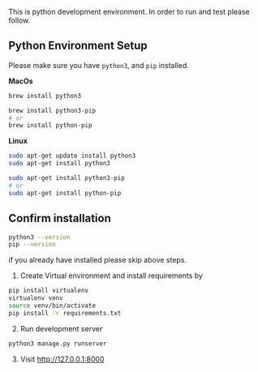 
This is python development environment.
In order to run and test please follow.

## Python Environment Setup
Please make sure you have `python3`, and `pip` installed.

**MacOs**
```bash
brew install python3

brew install python3-pip 
# or
brew install python-pip
```

**Linux**
```bash
sudo apt-get update install python3
sudo apt-get install python3

sudo apt-get install python3-pip
# or
sudo apt-get install python-pip
```

## Confirm installation

```bash
python3 --version
pip --version
```

if you already have installed please skip above steps.

1. Create Virtual environment and install requirements by 
```bash
pip install virtualenv
virtualenv venv
source venv/bin/activate
pip install -r requirements.txt
```
2. Run development server 

```bash
python3 manage.py runserver
```

3. Visit http://127.0.0.1:8000
